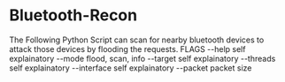 # Bluetooth-Recon
The Following Python Script can scan for nearby bluetooth devices to attack those devices by flooding the requests.
                        FLAGS
--help        self explainatory
--mode        flood, scan, info
--target      self explainatory
--threads     self explainatory
--interface   self explainatory
--packet      packet size
